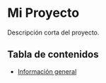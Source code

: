 # Mi Proyecto

Descripción corta del proyecto.

## Tabla de contenidos

- [Información general](#información-general)
